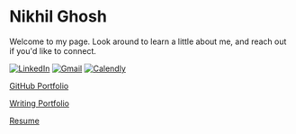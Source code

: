 # Nikhil Ghosh

Welcome to my page. Look around to learn a little about me, and reach out if you'd like to connect. 

[![LinkedIn](https://img.shields.io/badge/LinkedIn-blue?logo=linkedin&logoColor=white)](https://www.linkedin.com/in/n-ghosh)
[![Gmail](https://img.shields.io/badge/Gmail-red?logo=gmail&logoColor=white)](mailto:ng.nikhilghosh@gmail.com)
[![Calendly](https://img.shields.io/badge/Schedule_a_Call-blue?logo=calendar)](https://calendly.com/n-ghosh)

[GitHub Portfolio](https://github.com/nghoshhub)

[Writing Portfolio](https://nghosh04.wixsite.com/nikhil-ghosh)

[Resume](https://drive.google.com/drive/folders/1jUDCcO4SmiBlc8gbvmqJjVXU5KsoYSz0)
